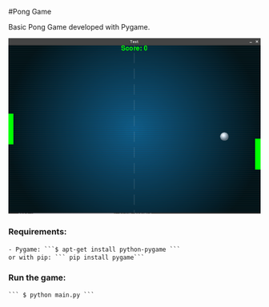 #Pong Game

Basic Pong Game developed with Pygame.

![Alt text](/Screenshot.png?raw=true "Pong Game")


### Requirements:
    - Pygame: ```$ apt-get install python-pygame ```  
    or with pip: ``` pip install pygame```

### Run the game:
    ``` $ python main.py ```

